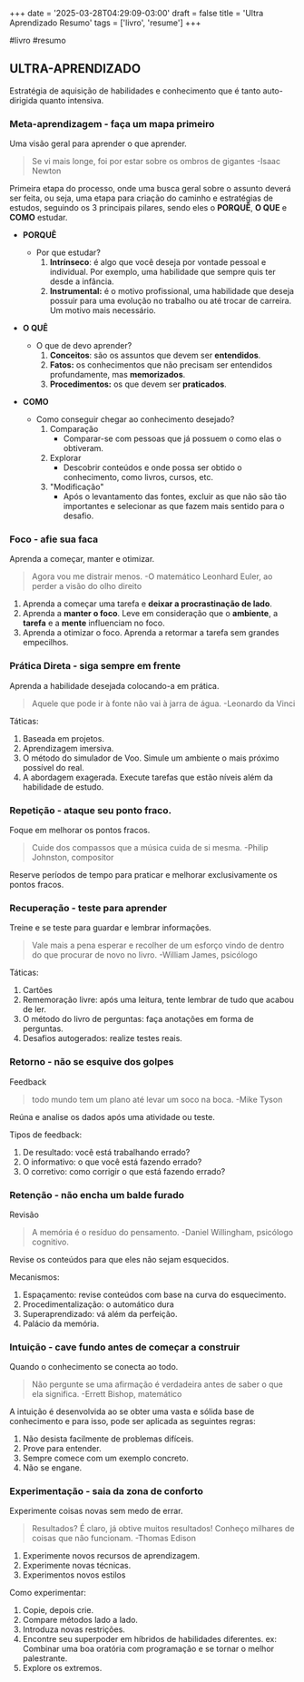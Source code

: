 +++
date = '2025-03-28T04:29:09-03:00'
draft = false
title = 'Ultra Aprendizado Resumo'
tags = ['livro', 'resume']
+++

#livro #resumo

## ULTRA-APRENDIZADO
Estratégia de aquisição de habilidades e conhecimento que é tanto auto-dirigida quanto intensiva.

### Meta-aprendizagem - faça um mapa primeiro
Uma visão geral para aprender o que aprender.

>Se vi mais longe, foi por estar sobre os ombros de gigantes 
>-Isaac Newton

Primeira etapa do processo, onde uma busca geral sobre o assunto deverá ser feita, ou seja, uma etapa para criação do caminho e estratégias de estudos, seguindo os 3 principais pilares, sendo eles o **PORQUÊ**, **O QUE** e **COMO** estudar.

- **PORQUÊ** 
	- Por que estudar?
		1. **Intrínseco**: é algo que você deseja por vontade pessoal e individual. Por exemplo, uma habilidade que sempre quis ter desde a infância.
		2. **Instrumental:** é o motivo profissional, uma habilidade que deseja possuir para uma evolução no trabalho ou até trocar de carreira. Um motivo mais necessário. 

- **O QUÊ**
	- O que de devo aprender?
		1. **Conceitos**: são os assuntos que devem ser **entendidos**.
		2. **Fatos:** os conhecimentos que não precisam ser entendidos profundamente, mas **memorizados**. 
		3. **Procedimentos:** os que devem ser **praticados**.

- **COMO**
	- Como conseguir chegar ao conhecimento desejado?
		1. Comparação
			- Comparar-se com pessoas que já possuem o como elas o obtiveram.
		2. Explorar
			- Descobrir conteúdos e onde possa ser obtido o conhecimento, como livros, cursos, etc.
		1. "Modificação"
			- Após o levantamento das fontes, excluir as que não são tão importantes e selecionar as que fazem mais sentido para o desafio.

### Foco - afie sua faca
Aprenda a começar, manter e otimizar.

>Agora vou me distrair menos.
>-O matemático Leonhard Euler, ao perder a visão do olho direito

1. Aprenda a começar uma tarefa e **deixar a procrastinação de lado**.
2. Aprenda a **manter o foco**. Leve em consideração que o **ambiente**, a **tarefa** e a **mente** influenciam no foco.
3. Aprenda a otimizar o foco. Aprenda a retormar a tarefa sem grandes empecilhos. 


### Prática Direta - siga sempre em frente
Aprenda a habilidade desejada colocando-a em prática.

> Aquele que pode ir à fonte não vai à jarra de água.
> -Leonardo da Vinci

Táticas: 
1.  Baseada em projetos.
2. Aprendizagem imersiva.
3. O método do simulador de Voo.
	Simule um ambiente o mais próximo possível do real.
4. A abordagem exagerada.
	Execute tarefas que estão níveis além da habilidade de estudo.

### Repetição - ataque seu ponto fraco.
Foque em melhorar os pontos fracos.

>Cuide dos compassos que a música cuida de si mesma.
>-Philip Johnston, compositor

Reserve períodos de tempo para praticar e melhorar exclusivamente os pontos fracos. 
### Recuperação - teste para aprender
Treine e se teste para guardar e lembrar informações.

> Vale mais a pena esperar e recolher de um esforço vindo de dentro do que procurar de novo no livro.
> -William James, psicólogo

Táticas:
1. Cartões
2. Rememoração livre: após uma leitura, tente lembrar de tudo que acabou de ler.
3. O método do livro de perguntas: faça anotações em forma de perguntas.
4. Desafios autogerados: realize testes reais.

### Retorno - não se esquive dos golpes
Feedback

> todo mundo tem um plano até levar um soco na boca.
> -Mike Tyson

Reúna e analise os dados após uma atividade ou teste.

Tipos de feedback:
1. De resultado: você está trabalhando errado?
2. O informativo: o que você está fazendo errado?
3. O corretivo: como corrigir o que está fazendo errado? 

### Retenção - não encha um balde furado 
Revisão

> A memória é o resíduo do pensamento. 
> -Daniel Willingham, psicólogo cognitivo.

Revise os conteúdos para que eles não sejam esquecidos.

Mecanismos:
1. Espaçamento: revise conteúdos com base na curva do esquecimento.
2. Procedimentalização: o automático dura
3. Superaprendizado: vá além da perfeição.
4. Palácio da memória.

### Intuição - cave fundo antes de começar a construir
Quando o conhecimento se conecta ao todo.

> Não pergunte se uma afirmação é verdadeira antes de saber o que ela significa.
> -Errett Bishop, matemático

A intuição é desenvolvida ao se obter uma vasta e sólida base de conhecimento e para isso, pode ser aplicada as seguintes regras:
1. Não desista facilmente de problemas difíceis.
2. Prove para entender.
3. Sempre comece com um exemplo concreto.
4. Não se engane.

### Experimentação - saia da zona de conforto
Experimente coisas novas sem medo de errar.

> Resultados? É claro, já obtive muitos resultados! Conheço milhares de coisas que não funcionam.
> -Thomas Edison

1. Experimente novos recursos de aprendizagem.
2. Experimente novas técnicas.
3. Experimentos novos estilos

Como experimentar:
1. Copie, depois crie.
2. Compare métodos lado a lado.
3. Introduza novas restrições.
4. Encontre seu superpoder em híbridos de habilidades diferentes.
	ex: Combinar uma boa oratória com programação e se tornar o melhor palestrante.
5. Explore os extremos.
